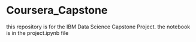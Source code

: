 # Coursera_Capstone
this repository is for the IBM Data Science Capstone Project.
the notebook is in the project.ipynb file
